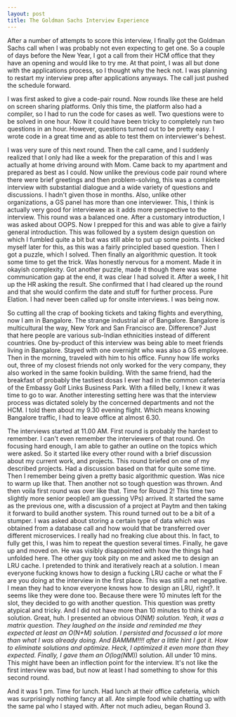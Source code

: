 ```yaml
---
layout: post
title: The Goldman Sachs Interview Experience
---
```



After a number of attempts to score this interview, I finally got the Goldman Sachs call when I was probably not even expecting to get one. So a couple of days before the New Year, I got a call from their HCM office that they have an opening and would like to try me. At that point, I was all but done with the applications process, so I thought why the heck not. I was planning to restart my interview prep after applications anyways. The call just pushed the schedule forward.

I was first asked to give a code-pair round. Now rounds like these are held on screen sharing platforms. Only this time, the platform also had a compiler, so I had to run the code for cases as well. Two questions were to be solved in one hour. Now it could have been tricky to completely run two questions in an hour. However, questions turned out to be pretty easy. I wrote code in a great time and as able to test them on interviewer's behest.


I was very sure of this next round. Then the call came, and I suddenly realized that I only had like a week for the preparation of this and I was actually at home driving around with Mom. Came back to my apartment and prepared as best as I could. Now unlike the previous code pair round where there were brief greetings and then problem-solving, this was a complete interview with substantial dialogue and a wide variety of questions and discussions. I hadn't given those in months. Also, unlike other organizations, a GS panel has more than one interviewer. This, I think is actually very good for interviewee as it adds more perspective to the interview. This round was a balanced one. After a customary introduction, I was asked about OOPS. Now I prepped for this and was able to give a fairly general introduction. This was followed by a system design question on which I fumbled quite a bit but was still able to put up some points. I kicked myself later for this, as this was a fairly principled based question. Then I got a puzzle, which I solved. Then finally an algorithmic question. It took some time to get the trick. Was honestly nervous for a moment. Made it in okayish complexity. Got another puzzle, made it though there was some communication gap at the end, it was clear I had solved it. After a week, I hit up the HR asking the result. She confirmed that I had cleared up the round and that she would confirm the date and stuff for further process. Pure Elation. I had never been called up for onsite interviews. I was being now.


So cutting all the crap of booking tickets and taking flights and everything, now I am in Bangalore. The strange industrial air of Bangalore. Bangalore is multicultural the way, New York and San Francisco are. Difference? Just that here people are various sub-Indian ethnicities instead of different countries. One by-product of this interview was being able to meet friends living in Bangalore. Stayed with one overnight who was also a GS employee. Then in the morning, traveled with him to his office. Funny how life works out, three of my closest friends not only worked for the very company, they also worked in the same fookin building. With the same friend, had the breakfast of probably the tastiest dosas I ever had in the common cafeteria of the Embassy Golf Links Business Park. With a filled belly, I knew it was time to go to war. Another interesting setting here was that the interview process was dictated solely by the concerned departments and not the HCM. I told them about my 9.30 evening flight. Which means knowing Bangalore traffic, I had to leave office at almost 6.30.

The interviews started at 11.00 AM. First round is probably the hardest to remember. I can't even remember the interviewers of that round. On focusing hard enough, I am able to gather an outline on the topics which were asked. So it started like every other round with a brief discussion about my current work, and projects. This round briefed on one of my described projects. Had a discussion based on that for quite some time. Then I remember being given a pretty basic algorithmic question. Was nice to warm up like that. Then another not so tough question was thrown. And then voila first round was over like that. Time for Round 2! This time two slightly more senior people(I am guessing VPs) arrived. It started the same as the previous one, with a discussion of a project at Paytm and then taking it forward to build another system. This round turned out to be a bit of a stumper. I was asked about storing a certain type of data which was obtained from a database call and how would that be transferred over different microservices. I really had no freaking clue about this. In fact, to fully get this, I was him to repeat the question several times. Finally, he gave up and moved on. He was visibly disappointed with how the things had unfolded here. The other guy took pity on me and asked me to design an LRU cache. I pretended to think and iteratively reach at a solution. I mean everyone fucking knows how to design a fucking LRU cache or what the F are you doing at the interview in the first place. This was still a net negative. I mean they had to know everyone knows how to design an LRU, right?. It seems like they were done too. Because there were 10 minutes left for the slot, they decided to go with another question. This question was pretty atypical and tricky. And I did not have more than 10 minutes to think of a solution. Great, huh. I presented an obvious O(N*M) solution. Yeah, it was a matrix question. They laughed on the inside and reminded me they expected at least an O(N+M) solution. I persisted and focussed a lot more than what I was already doing. And BAMMM!!!! after a little hint I got it. How to eliminate solutions and optimize. Heck, I optimized it even more than they expected. Finally, I gave them an O(log(N*M)) solution. All under 10 mins. This might have been an inflection point for the interview. It's not like the first interview was bad, but now at least I had something to show for this second round.



And it was 1 pm. Time for lunch. Had lunch at their office cafeteria, which was surprisingly nothing fancy at all. Ate simple food while chatting up with the same pal who I stayed with. After not much adieu, began Round 3.
